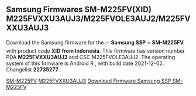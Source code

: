 <h2>Samsung Firmwares SM-M225FV(XID) M225FVXXU3AUJ3/M225FVOLE3AUJ2/M225FVXXU3AUJ3</h2>
Download the Samsung firmware for the ✅ <strong>Samsung SSP </strong> ⭐ <strong>SM-M225FV</strong> with product code <strong>XID</strong> <strong> from Indonesia</strong>. This firmware has version number PDA <strong>M225FVXXU3AUJ3</strong> and CSC M225FVOLE3AUJ2. The operating system of this firmware is Android R , with build date 2021-12-02. Changelist <strong>22735277</strong>.


[SM-M225FV](https://samfirm.shop/samsung/model/SM-M225FV)
[M225FVXXU3AUJ3](https://samfirm.shop/samsung/pda/M225FVXXU3AUJ3)
[Download Firmware Samsung SSP SM-M225FV](https://samfirm.shop/samsung/firmware/479561)
